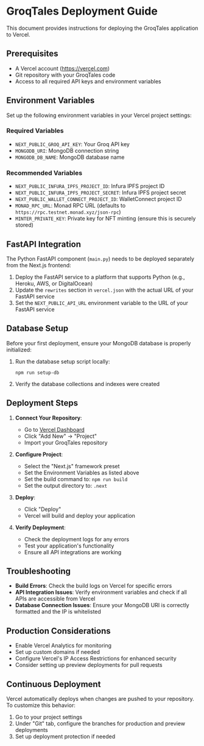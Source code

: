# GroqTales Deployment Guide

This document provides instructions for deploying the GroqTales application to Vercel.

## Prerequisites

- A Vercel account (https://vercel.com)
- Git repository with your GroqTales code
- Access to all required API keys and environment variables

## Environment Variables

Set up the following environment variables in your Vercel project settings:

### Required Variables

- `NEXT_PUBLIC_GROQ_API_KEY`: Your Groq API key
- `MONGODB_URI`: MongoDB connection string
- `MONGODB_DB_NAME`: MongoDB database name

### Recommended Variables

- `NEXT_PUBLIC_INFURA_IPFS_PROJECT_ID`: Infura IPFS project ID
- `NEXT_PUBLIC_INFURA_IPFS_PROJECT_SECRET`: Infura IPFS project secret
- `NEXT_PUBLIC_WALLET_CONNECT_PROJECT_ID`: WalletConnect project ID
- `MONAD_RPC_URL`: Monad RPC URL (defaults to `https://rpc.testnet.monad.xyz/json-rpc`)
- `MINTER_PRIVATE_KEY`: Private key for NFT minting (ensure this is securely stored)

## FastAPI Integration

The Python FastAPI component (`main.py`) needs to be deployed separately from the Next.js frontend:

1. Deploy the FastAPI service to a platform that supports Python (e.g., Heroku, AWS, or DigitalOcean)
2. Update the `rewrites` section in `vercel.json` with the actual URL of your FastAPI service
3. Set the `NEXT_PUBLIC_API_URL` environment variable to the URL of your FastAPI service

## Database Setup

Before your first deployment, ensure your MongoDB database is properly initialized:

1. Run the database setup script locally:
   ```
   npm run setup-db
   ```
2. Verify the database collections and indexes were created

## Deployment Steps

1. **Connect Your Repository**:
   - Go to [Vercel Dashboard](https://vercel.com/dashboard)
   - Click "Add New" → "Project"
   - Import your GroqTales repository
   
2. **Configure Project**:
   - Select the "Next.js" framework preset
   - Set the Environment Variables as listed above
   - Set the build command to: `npm run build`
   - Set the output directory to: `.next`
   
3. **Deploy**:
   - Click "Deploy"
   - Vercel will build and deploy your application
   
4. **Verify Deployment**:
   - Check the deployment logs for any errors
   - Test your application's functionality
   - Ensure all API integrations are working
   
## Troubleshooting

- **Build Errors**: Check the build logs on Vercel for specific errors
- **API Integration Issues**: Verify environment variables and check if all APIs are accessible from Vercel
- **Database Connection Issues**: Ensure your MongoDB URI is correctly formatted and the IP is whitelisted

## Production Considerations

- Enable Vercel Analytics for monitoring
- Set up custom domains if needed
- Configure Vercel's IP Access Restrictions for enhanced security
- Consider setting up preview deployments for pull requests

## Continuous Deployment

Vercel automatically deploys when changes are pushed to your repository. To customize this behavior:

1. Go to your project settings
2. Under "Git" tab, configure the branches for production and preview deployments
3. Set up deployment protection if needed 